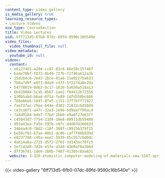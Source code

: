 ```yaml
---
content_type: video_gallery
is_media_gallery: true
learning_resource_types:
- Lecture Videos
ocw_type: CourseSection
title: Video Lectures
uid: 6ff713d5-6fb0-07dc-89fd-9590c16b540e
video_files:
  video_thumbnail_file: null
video_metadata:
  youtube_id: null
videos:
  content:
  - e61274d1-a204-cc07-83c6-86e50c15f487
  - ba4e70bf-f873-0b49-727b-f1f96a612a36
  - 15d2bec0-2e43-2bce-01a8-11e02275a633
  - f88a7d9f-e0f1-0da9-cd7f-5f2274a8e29a
  - 54778019-0d63-bc17-1020-5a650a518a13
  - 6b439084-5ca5-8b67-1ae2-f84412672556
  - 530b5abd-b6a4-6f5a-fe89-1dfd550bc666
  - 766e66eb-184f-8fe5-c151-37f76ff71927
  - faef3fac-29ee-b44e-d302-21832c645689
  - ce3ca6f1-a47c-32e3-2e96-6d9aaff96ac4
  - 7a4d9184-bde7-f7bd-1bb0-e9a8f27e63ff
  - c45843d7-7754-13d4-10e8-00911db59488
  - 493a43ea-fa5e-595b-c0fc-d4d07d16863d
  - 346ea4c0-70d2-c10f-308f-c99156379f15
  - be56cf65-b7ae-08b1-dc06-caf7f88b939d
  - e9237768-c45a-eee2-5939-85c557cbd0dc
  - 4a614a6a-2725-d5f2-2f01-3d143ac70fc5
  - 5efcd2d8-7d16-e5fe-a348-4560af0a3b6d
  - d7f367d1-1de9-260b-7407-413b5c8aa831
  website: 3-320-atomistic-computer-modeling-of-materials-sma-5107-spring-2005
---
```



{{< video-gallery "6ff713d5-6fb0-07dc-89fd-9590c16b540e" >}}

